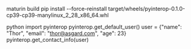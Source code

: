 maturin build
pip install --force-reinstall target/wheels/pyinterop-0.1.0-cp39-cp39-manylinux_2_28_x86_64.whl

python
import pyinterop
pyinterop.get_default_user()
user = {"name": "Thor", "email": "thor@asgard.com", "age": 23}
pyinterop.get_contact_info(user)